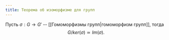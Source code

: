 ```yaml
---
title: Теорема об изоморфизме для групп
---
```


Пусть  $\sigma: G \rightarrow G'$ -- [[Гомоморфизмы групп|гомоморфизм групп]], тогда
$$
G / ker(\sigma)\simeq Im(\sigma).
$$
